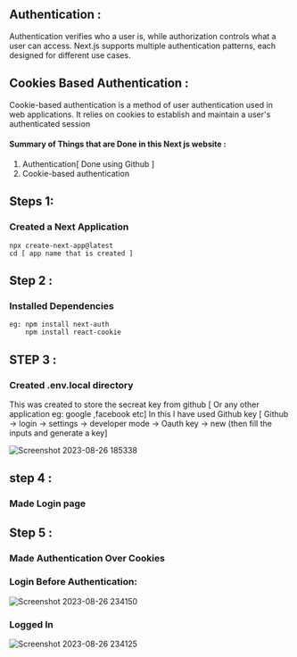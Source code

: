 ##  Authentication :
Authentication verifies who a user is, while authorization controls what a user can access. Next.js supports multiple authentication patterns, each designed for different use cases.

## Cookies Based Authentication :
Cookie-based authentication is a method of user authentication used in web applications. It relies on cookies to establish and maintain a user's authenticated session


#### Summary of Things that are Done in this Next js website :
<ol>
  <li> Authentication[ Done using Github ]</li>
  <li> Cookie-based authentication  </li>
</ol>

## Steps 1:
   ### Created a Next Application 
    npx create-next-app@latest
    cd [ app name that is created ]

## Step 2 :
   ### Installed Dependencies 
    eg: npm install next-auth
        npm install react-cookie

## STEP 3 : 
   ### Created .env.local directory 
   This was created to store the secreat key from github [ Or any other application eg: google ,facebook etc]
   In this I have used Github key 
   [ Github -> login -> settings -> developer mode -> Oauth key -> new (then fill the inputs and generate a key]
   
   ![Screenshot 2023-08-26 185338](https://github.com/amolj2003/twayam/assets/114354608/f9148385-ecda-455a-a083-8a6288cfb5e7)

## step 4 :
  ### Made Login page 

## Step 5 :
  ### Made Authentication Over Cookies 

### Login Before Authentication:
![Screenshot 2023-08-26 234150](https://github.com/amolj2003/twayam/assets/114354608/14aec6f0-e961-43c7-839a-0d08daf64a45)

### Logged In 
![Screenshot 2023-08-26 234125](https://github.com/amolj2003/twayam/assets/114354608/11d14885-fd81-4a45-9118-9221974d5e4d)


